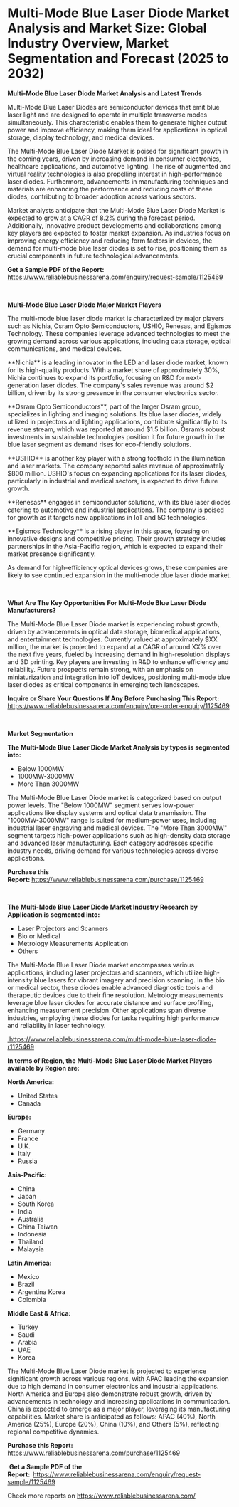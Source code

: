 <p><h1>Multi-Mode Blue Laser Diode Market Analysis and Market Size: Global Industry Overview, Market Segmentation and Forecast (2025 to 2032)</h1></p><p><strong>Multi-Mode Blue Laser Diode Market Analysis and Latest Trends</strong></p>
<p><p>Multi-Mode Blue Laser Diodes are semiconductor devices that emit blue laser light and are designed to operate in multiple transverse modes simultaneously. This characteristic enables them to generate higher output power and improve efficiency, making them ideal for applications in optical storage, display technology, and medical devices.</p><p>The Multi-Mode Blue Laser Diode Market is poised for significant growth in the coming years, driven by increasing demand in consumer electronics, healthcare applications, and automotive lighting. The rise of augmented and virtual reality technologies is also propelling interest in high-performance laser diodes. Furthermore, advancements in manufacturing techniques and materials are enhancing the performance and reducing costs of these diodes, contributing to broader adoption across various sectors.</p><p>Market analysts anticipate that the Multi-Mode Blue Laser Diode Market is expected to grow at a CAGR of 8.2% during the forecast period. Additionally, innovative product developments and collaborations among key players are expected to foster market expansion. As industries focus on improving energy efficiency and reducing form factors in devices, the demand for multi-mode blue laser diodes is set to rise, positioning them as crucial components in future technological advancements.</p></p>
<p><strong>Get a Sample PDF of the Report:&nbsp;</strong> <a href="https://www.reliablebusinessarena.com/enquiry/request-sample/1125469?utm_campaign=2262&utm_medium=2&utm_source=Github&utm_content=ia&utm_term=12022025&utm_id=multi-mode-blue-laser-diode">https://www.reliablebusinessarena.com/enquiry/request-sample/1125469</a></p>
<p>&nbsp;</p>
<p><strong>Multi-Mode Blue Laser Diode Major Market Players</strong></p>
<p><p>The multi-mode blue laser diode market is characterized by major players such as Nichia, Osram Opto Semiconductors, USHIO, Renesas, and Egismos Technology. These companies leverage advanced technologies to meet the growing demand across various applications, including data storage, optical communications, and medical devices.</p><p>**Nichia** is a leading innovator in the LED and laser diode market, known for its high-quality products. With a market share of approximately 30%, Nichia continues to expand its portfolio, focusing on R&D for next-generation laser diodes. The company's sales revenue was around $2 billion, driven by its strong presence in the consumer electronics sector.</p><p>**Osram Opto Semiconductors**, part of the larger Osram group, specializes in lighting and imaging solutions. Its blue laser diodes, widely utilized in projectors and lighting applications, contribute significantly to its revenue stream, which was reported at around $1.5 billion. Osram’s robust investments in sustainable technologies position it for future growth in the blue laser segment as demand rises for eco-friendly solutions.</p><p>**USHIO** is another key player with a strong foothold in the illumination and laser markets. The company reported sales revenue of approximately $800 million. USHIO's focus on expanding applications for its laser diodes, particularly in industrial and medical sectors, is expected to drive future growth.</p><p>**Renesas** engages in semiconductor solutions, with its blue laser diodes catering to automotive and industrial applications. The company is poised for growth as it targets new applications in IoT and 5G technologies.</p><p>**Egismos Technology** is a rising player in this space, focusing on innovative designs and competitive pricing. Their growth strategy includes partnerships in the Asia-Pacific region, which is expected to expand their market presence significantly.</p><p>As demand for high-efficiency optical devices grows, these companies are likely to see continued expansion in the multi-mode blue laser diode market.</p></p>
<p>&nbsp;</p>
<p><strong>What Are The Key Opportunities For Multi-Mode Blue Laser Diode Manufacturers?</strong></p>
<p><p>The Multi-Mode Blue Laser Diode market is experiencing robust growth, driven by advancements in optical data storage, biomedical applications, and entertainment technologies. Currently valued at approximately $XX million, the market is projected to expand at a CAGR of around XX% over the next five years, fueled by increasing demand in high-resolution displays and 3D printing. Key players are investing in R&D to enhance efficiency and reliability. Future prospects remain strong, with an emphasis on miniaturization and integration into IoT devices, positioning multi-mode blue laser diodes as critical components in emerging tech landscapes.</p></p>
<p><strong>Inquire or Share Your Questions If Any Before Purchasing This Report:</strong> <a href="https://www.reliablebusinessarena.com/enquiry/pre-order-enquiry/1125469?utm_campaign=2262&utm_medium=2&utm_source=Github&utm_content=ia&utm_term=12022025&utm_id=multi-mode-blue-laser-diode">https://www.reliablebusinessarena.com/enquiry/pre-order-enquiry/1125469</a></p>
<p>&nbsp;</p>
<p><strong>Market Segmentation</strong></p>
<p><strong>The Multi-Mode Blue Laser Diode Market Analysis by types is segmented into:</strong></p>
<p><ul><li>Below 1000MW</li><li>1000MW-3000MW</li><li>More Than 3000MW</li></ul></p>
<p><p>The Multi-Mode Blue Laser Diode market is categorized based on output power levels. The "Below 1000MW" segment serves low-power applications like display systems and optical data transmission. The "1000MW-3000MW" range is suited for medium-power uses, including industrial laser engraving and medical devices. The "More Than 3000MW" segment targets high-power applications such as high-density data storage and advanced laser manufacturing. Each category addresses specific industry needs, driving demand for various technologies across diverse applications.</p></p>
<p><strong>Purchase this Report:&nbsp;</strong><a href="https://www.reliablebusinessarena.com/purchase/1125469?utm_campaign=2262&utm_medium=2&utm_source=Github&utm_content=ia&utm_term=12022025&utm_id=multi-mode-blue-laser-diode">https://www.reliablebusinessarena.com/purchase/1125469</a></p>
<p>&nbsp;</p>
<p><strong>The Multi-Mode Blue Laser Diode Market Industry Research by Application is segmented into:</strong></p>
<p><ul><li>Laser Projectors and Scanners</li><li>Bio or Medical</li><li>Metrology Measurements Application</li><li>Others</li></ul></p>
<p><p>The Multi-Mode Blue Laser Diode market encompasses various applications, including laser projectors and scanners, which utilize high-intensity blue lasers for vibrant imagery and precision scanning. In the bio or medical sector, these diodes enable advanced diagnostic tools and therapeutic devices due to their fine resolution. Metrology measurements leverage blue laser diodes for accurate distance and surface profiling, enhancing measurement precision. Other applications span diverse industries, employing these diodes for tasks requiring high performance and reliability in laser technology.</p></p>
<p><a href="https://www.reliablebusinessarena.com/multi-mode-blue-laser-diode-r1125469?utm_campaign=2262&utm_medium=2&utm_source=Github&utm_content=ia&utm_term=12022025&utm_id=multi-mode-blue-laser-diode">&nbsp;https://www.reliablebusinessarena.com/multi-mode-blue-laser-diode-r1125469</a></p>
<p><strong>In terms of Region, the Multi-Mode Blue Laser Diode Market Players available by Region are:</strong></p>
<p>
    <p> <strong> North America: </strong>
        <ul>
            <li>United States</li>
            <li>Canada</li>
        </ul>
        </p> 
    <p> <strong> Europe: </strong>
        <ul>
            <li>Germany</li>
            <li>France</li>
            <li>U.K.</li>
            <li>Italy</li>
            <li>Russia</li>
        </ul>
        </p> 
    <p> <strong> Asia-Pacific: </strong>
        <ul>
            <li>China</li>
            <li>Japan</li>
            <li>South Korea</li>
            <li>India</li>
            <li>Australia</li>
            <li>China Taiwan</li>
            <li>Indonesia</li>
            <li>Thailand</li>
            <li>Malaysia</li>
        </ul>
        </p> 
    <p> <strong> Latin America: </strong>
        <ul>
            <li>Mexico</li>
            <li>Brazil</li>
            <li>Argentina Korea</li>
            <li>Colombia</li>
        </ul>
        </p> 
    <p> <strong> Middle East & Africa: </strong>
        <ul>
            <li>Turkey</li>
            <li>Saudi</li>
            <li>Arabia</li>
            <li>UAE</li>
            <li>Korea</li>
        </ul>
    </p>
    </p>
<p><p>The Multi-Mode Blue Laser Diode market is projected to experience significant growth across various regions, with APAC leading the expansion due to high demand in consumer electronics and industrial applications. North America and Europe also demonstrate robust growth, driven by advancements in technology and increasing applications in communication. China is expected to emerge as a major player, leveraging its manufacturing capabilities. Market share is anticipated as follows: APAC (40%), North America (25%), Europe (20%), China (10%), and Others (5%), reflecting regional competitive dynamics.</p></p>
<p><strong>Purchase this Report: </strong><a href="https://www.reliablebusinessarena.com/purchase/1125469?utm_campaign=2262&utm_medium=2&utm_source=Github&utm_content=ia&utm_term=12022025&utm_id=multi-mode-blue-laser-diode">https://www.reliablebusinessarena.com/purchase/1125469</a></p>
<p>&nbsp;<strong>Get a Sample PDF of the Report:&nbsp;&nbsp;</strong><a href="https://www.reliablebusinessarena.com/enquiry/request-sample/1125469?utm_campaign=2262&utm_medium=2&utm_source=Github&utm_content=ia&utm_term=12022025&utm_id=multi-mode-blue-laser-diode">https://www.reliablebusinessarena.com/enquiry/request-sample/1125469</a></p>
<p><strong></strong></p>
<p>Check more reports on <a href="https://www.reliablebusinessarena.com/?utm_campaign=2262&utm_medium=2&utm_source=Github&utm_content=ia&utm_term=12022025&utm_id=multi-mode-blue-laser-diode">https://www.reliablebusinessarena.com/</a></p>